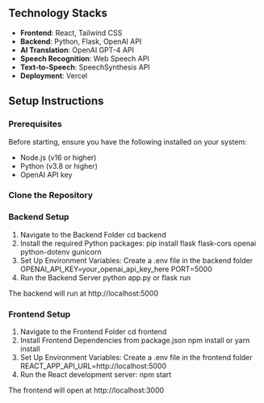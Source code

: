 ## Technology Stacks

- **Frontend**: React, Tailwind CSS
- **Backend**: Python, Flask, OpenAI API 
- **AI Translation**: OpenAI GPT-4 API 
- **Speech Recognition**: Web Speech API
- **Text-to-Speech**: SpeechSynthesis API
- **Deployment**: Vercel

## Setup Instructions

### Prerequisites
Before starting, ensure you have the following installed on your system:
- Node.js (v16 or higher)
- Python (v3.8 or higher)
- OpenAI API key

### Clone the Repository

### Backend Setup
1. Navigate to the Backend Folder
    cd backend
2. Install the required Python packages:
    pip install flask flask-cors openai python-dotenv gunicorn
3. Set Up Environment Variables: Create a .env file in the backend folder
    OPENAI_API_KEY=your_openai_api_key_here
    PORT=5000
4. Run the Backend Server
    python app.py or flask run

The backend will run at http://localhost:5000

### Frontend Setup
1. Navigate to the Frontend Folder
    cd frontend
2. Install Frontend Dependencies from package.json
    npm install or yarn install
3. Set Up Environment Variables: Create a .env file in the frontend folder
    REACT_APP_API_URL=http://localhost:5000
4. Run the React development server:
    npm start
    
The frontend will open at http://localhost:3000
